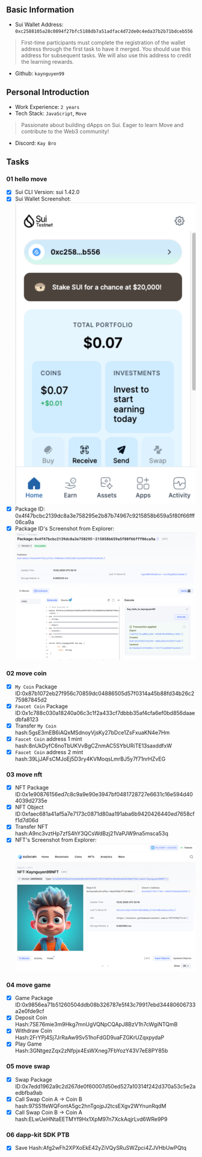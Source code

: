 ## Basic Information
- Sui Wallet Address: `0xc2588105a28c0894f27bfc5188db7a51adfac4d72de0c4eda37b2b71bdceb556`
> First-time participants must complete the registration of the wallet address through the first task to have it merged. You should use this address for subsequent tasks. We will also use this address to credit the learning rewards.
- Github: `kaynguyen99`

## Personal Introduction
- Work Experience: `2 years`
- Tech Stack: `JavaScript`, `Move`
> Passionate about building dApps on Sui. Eager to learn Move and contribute to the Web3 community!
- Discord: `Kay Bro`

## Tasks

### 01 hello move
- [x] Sui CLI Version: sui 1.42.0
- [x] Sui Wallet Screenshot: ![](images/wallet.png)
- [x] Package ID: 0x4f47bcbc2139dc8a3e758295e2b87b74967c9215858b659a5f80f66fff06ca9a
- [x] Package ID's Screenshot from Explorer: ![](images/packageid.png)

### 02 move coin
- [x] `My Coin` Package ID:0x87b1072eb27f956c70859dc04886505d57f0314a45b88fd34b26c275987845d2
- [x] `Faucet Coin` Package ID:0x1c788c030a18240a06c3c1f2a433cf7dbbb35af4cfa6ef0bd856daaedbfa8123
- [x] Transfer `My Coin` hash:5gsE3mEB6iAQxMSdnoyVjsKy27bDce1ZsFxuaKN4e7Hm
- [x] `Faucet Coin` address 1 mint hash:8nUkDyfC6noTbUKVvBgCZnmAC5SYbURiTE13saxddfxW
- [x] `Faucet Coin` address 2 mint hash:39LjJAFsCMJoEj5D3ry4KVMoqsLmrBJ5y7f71nrHZvEG

### 03 move nft
- [x] NFT Package ID:0x1e90876156ed7c8c9a9e90e3947bf0481728727e6631c16e594d404039d2735e
- [x] NFT Object ID:0xfaec681a41af5a7e7173c0871d80aa191aba6b9420426440ed7658cff1d7d06d
- [x] Transfer NFT hash:A9nc3vztHp7zfS4hY3QCsWdBzj21VaPJW9na5msca53q
- [x] NFT's Screenshot from Explorer: ![](images/nft.png)

### 04 move game
- [x] Game Package ID:0x9856ea71b51260504ddb08b326787e5f43c79917ebd34480606733a2e0fde9cf
- [x] Deposit Coin Hash:7SE76mie3m9Hkg7mnUgVQNpCQApJ8BzV1h7cWgiNTQmB
- [x] Withdraw Coin Hash:2FrYPj4Sj7JrRaAw9Sv51hoFdGD9uaFZGKrUZqxpydaP
- [x] Play Game Hash:3GNtgezZqx2zNfpjx4EsWXneg7FbYozY43V7eE8PY85b

### 05 move swap
- [x] Swap Package ID:0x7edd1962a9c2d267de0f60007d50ed527a10314f242d370a53c5e2aedbfba9ab
- [x] Call Swap Coin A -> Coin B hash:97S51feWQFontA5gc2hnTgojpJ2tcsEXgv2WYnunRqdM
- [x] Call Swap Coin B -> Coin A hash:ELwUeHNtaEETMYf9Hx1XpM97n7XckAqjrLvd6WRe9P9

### 06 dapp-kit SDK PTB
- [x] Save Hash:Afg2wFh2XPXoEkE42yZiVQySRuSWZpci4ZJVHbUwPQtq
